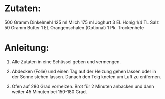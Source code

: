 # Zutaten: 

500 Gramm Dinkelmehl
125 ml    Milch
175 ml    Joghurt
3   EL    Honig
1/4 TL    Salz
50  Gramm Butter
1   EL    Orangenschalen (Optional)
1   Pk.   Trockenhefe


# Anleitung:

1. Alle Zutaten in eine Schüssel geben und vermengen.

1. Abdecken (Folie) und einen Tag auf der Heizung gehen lassen oder in der Sonne stehen lassen.
   Danach den Teig kneten um Luft zu entfernen.

1. Ofen auf 280 Grad vorheizen.
   Brot für 2 Minuten anbacken und dann weiter 45 Minuten bei 150-180 Grad.

